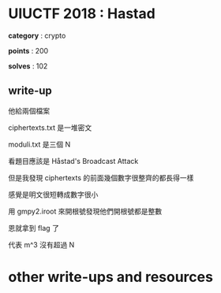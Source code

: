 # UIUCTF 2018 : Hastad

**category** : crypto 

**points** : 200

**solves** : 102

## write-up

他給兩個檔案

ciphertexts.txt 是一堆密文

moduli.txt 是三個 N

看題目應該是 Håstad's Broadcast Attack

但是我發現 ciphertexts 的前面幾個數字很整齊的都長得一樣

感覺是明文很短轉成數字很小

用 gmpy2.iroot 來開根號發現他們開根號都是整數

恩就拿到 flag 了

代表 m^3 沒有超過 N

# other write-ups and resources

